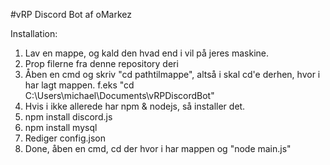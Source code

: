 #vRP Discord Bot af oMarkez

Installation:
  1. Lav en mappe, og kald den hvad end i vil på jeres maskine.
  2. Prop filerne fra denne repository deri
  3. Åben en cmd og skriv "cd pathtilmappe", altså i skal cd'e derhen, hvor i har lagt mappen. f.eks "cd C:\Users\michael\Documents\vRPDiscordBot"
  4. Hvis i ikke allerede har npm & nodejs, så installer det.
  5. npm install discord.js
  6. npm install mysql
  7. Rediger config.json
  8. Done, åben en cmd, cd der hvor i har mappen og "node main.js"
